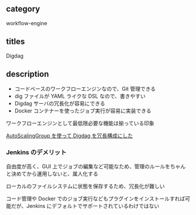 ## category

workflow-engine

## titles

Digdag

## description

- コードベースのワークフローエンジンなので、Git 管理できる
- dig ファイルが YAML ライクな DSL なので、書きやすい
- Digdag サーバの冗長化が容易にできる
- Docker コンテナーを使ったジョブ実行が容易に実装できる

ワークフローエンジンとして最低限必要な機能は揃っている印象

<a href="https://qiita.com/kurosame/items/5684825023ef75913a5c" target="_blank">AutoScalingGroup を使って Digdag を冗長構成にした</a>

### Jenkins のデメリット

自由度が高く、GUI 上でジョブの編集など可能なため、管理のルールをちゃんと決めてから運用しないと、属人化する

ローカルのファイルシステムに状態を保存するため、冗長化が難しい

コード管理や Docker でのジョブ実行などもプラグインをインストールすれば可能だが、Jenkins にデフォルトでサポートされているわけではない
